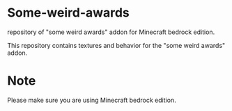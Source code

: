 # Some-weird-awards
repository of "some weird awards" addon for Minecraft bedrock edition.

This repository contains textures and behavior for the "some weird awards" addon.

# Note
Please make sure you are using Minecraft bedrock edition.
